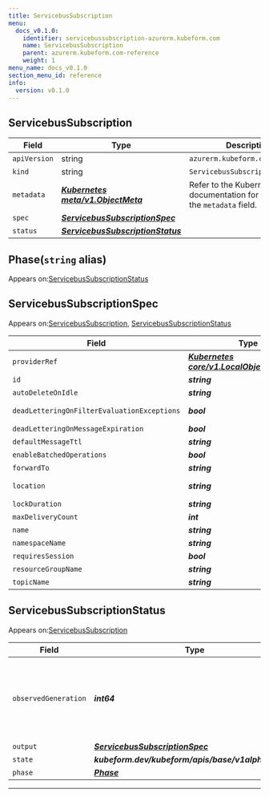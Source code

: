 ```yaml
---
title: ServicebusSubscription
menu:
  docs_v0.1.0:
    identifier: servicebussubscription-azurerm.kubeform.com
    name: ServicebusSubscription
    parent: azurerm.kubeform.com-reference
    weight: 1
menu_name: docs_v0.1.0
section_menu_id: reference
info:
  version: v0.1.0
---
```


## ServicebusSubscription
| Field | Type | Description |
| ------ | ----- | ----------- |
| `apiVersion` | string | `azurerm.kubeform.com/v1alpha1` |
|    `kind` | string | `ServicebusSubscription` |
| `metadata` | ***[Kubernetes meta/v1.ObjectMeta](https://kubernetes.io/docs/reference/generated/kubernetes-api/v1.13/#objectmeta-v1-meta)***|Refer to the Kubernetes API documentation for the fields of the `metadata` field.|
| `spec` | ***[ServicebusSubscriptionSpec](#servicebussubscriptionspec)***||
| `status` | ***[ServicebusSubscriptionStatus](#servicebussubscriptionstatus)***||
## Phase(`string` alias)

Appears on:[ServicebusSubscriptionStatus](#servicebussubscriptionstatus)

## ServicebusSubscriptionSpec

Appears on:[ServicebusSubscription](#servicebussubscription), [ServicebusSubscriptionStatus](#servicebussubscriptionstatus)

| Field | Type | Description |
| ------ | ----- | ----------- |
| `providerRef` | ***[Kubernetes core/v1.LocalObjectReference](https://kubernetes.io/docs/reference/generated/kubernetes-api/v1.13/#localobjectreference-v1-core)***||
| `id` | ***string***||
| `autoDeleteOnIdle` | ***string***| ***(Optional)*** |
| `deadLetteringOnFilterEvaluationExceptions` | ***bool***| ***(Optional)*** Deprecated|
| `deadLetteringOnMessageExpiration` | ***bool***| ***(Optional)*** |
| `defaultMessageTtl` | ***string***| ***(Optional)*** |
| `enableBatchedOperations` | ***bool***| ***(Optional)*** |
| `forwardTo` | ***string***| ***(Optional)*** |
| `location` | ***string***| ***(Optional)*** Deprecated|
| `lockDuration` | ***string***| ***(Optional)*** |
| `maxDeliveryCount` | ***int***||
| `name` | ***string***||
| `namespaceName` | ***string***||
| `requiresSession` | ***bool***| ***(Optional)*** |
| `resourceGroupName` | ***string***||
| `topicName` | ***string***||
## ServicebusSubscriptionStatus

Appears on:[ServicebusSubscription](#servicebussubscription)

| Field | Type | Description |
| ------ | ----- | ----------- |
| `observedGeneration` | ***int64***| ***(Optional)*** Resource generation, which is updated on mutation by the API Server.|
| `output` | ***[ServicebusSubscriptionSpec](#servicebussubscriptionspec)***| ***(Optional)*** |
| `state` | ***kubeform.dev/kubeform/apis/base/v1alpha1.State***| ***(Optional)*** |
| `phase` | ***[Phase](#phase)***| ***(Optional)*** |
---
